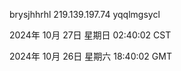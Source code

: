 brysjhhrhl 219.139.197.74 yqqlmgsycl

2024年 10月 27日 星期日 02:40:02 CST

2024年 10月 26日 星期六 18:40:02 GMT
